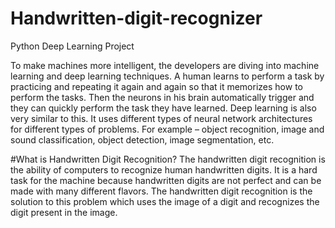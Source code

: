 # Handwritten-digit-recognizer
Python Deep Learning Project

To make machines more intelligent, the developers are diving into machine learning and deep learning techniques. 
A human learns to perform a task by practicing and repeating it again and again so that it memorizes how to perform the tasks. 
Then the neurons in his brain automatically trigger and they can quickly perform the task they have learned. Deep learning is also very similar to this. 
It uses different types of neural network architectures for different types of problems. For example – object recognition, image and sound classification, 
object detection, image segmentation, etc.

#What is Handwritten Digit Recognition?
The handwritten digit recognition is the ability of computers to recognize human handwritten digits. It is a hard task for the machine because handwritten digits are not perfect and can be made with many different flavors. The handwritten digit recognition is the solution to this problem which uses the image of a digit and recognizes the digit present in the image.

